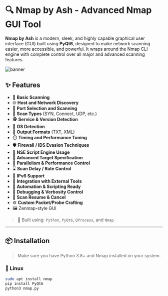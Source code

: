 # 🔍 Nmap by Ash - Advanced Nmap GUI Tool

**Nmap by Ash** is a modern, sleek, and highly capable graphical user interface (GUI) built using **PyQt6**, designed to make network scanning easier, more accessible, and powerful. It wraps around the Nmap CLI engine with complete control over all major and advanced scanning features.

![banner](https://i.ibb.co/cKLh70bW/e3f14046-8b6f-4efa-987d-2b9f1fb4c3eb.png) 





<!-- Replace with your banner path -->

## ✨ Features

- 📡 **Basic Scanning**
- 🌐 **Host and Network Discovery**
- 🔌 **Port Selection and Scanning**
- 🧪 **Scan Types** (SYN, Connect, UDP, etc.)
- 🕵️ **Service & Version Detection**
- 🧠 **OS Detection**
- 📁 **Output Formats** (TXT, XML)
- ⏱️ **Timing and Performance Tuning**
- 🛡️ **Firewall / IDS Evasion Techniques**
- 📜 **NSE Script Engine Usage**
- 🎯 **Advanced Target Specification**
- 🚀 **Parallelism & Performance Control**
- ⌛ **Scan Delay / Rate Control**
- 🔗 **IPv6 Support**
- 🧩 **Integration with External Tools**
- 🤖 **Automation & Scripting Ready**
- 🐞 **Debugging & Verbosity Control**
- 🔄 **Scan Resume & Cancel**
- ⚙️ **Custom Packet/Probe Crafting**
- 🖼️ Zenmap-style GUI

> 🔧 Built using: `Python`, `PyQt6`, `QProcess`, and `Nmap`

---

## 📦 Installation

> Make sure you have Python 3.8+ and Nmap installed on your system.

### 🐧 Linux

```bash
sudo apt install nmap
pip install PyQt6
python3 nmap.py
